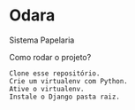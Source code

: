 # Odara
Sistema Papelaria


Como rodar o projeto?
    
    Clone esse repositório.
    Crie um virtualenv com Python.
    Ative o virtualenv.
    Instale o Django pasta raiz.
